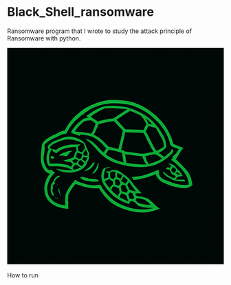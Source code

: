 

# Black_Shell_ransomware
Ransomware program that I wrote to study the attack principle of Ransomware with python.

![logo](image/logo.png)

How to run

